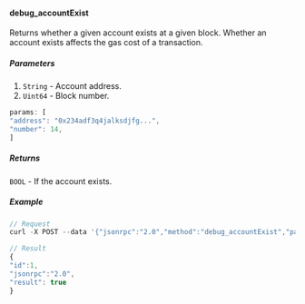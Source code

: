 
#### debug_accountExist

Returns whether a given account exists at a given block. Whether an account
exists affects the gas cost of a transaction.


##### Parameters

1. `String` - Account address.
2. `Uint64` - Block number.

```js
params: [
"address": "0x234adf3q4jalksdjfg...",
"number": 14,
]
```

##### Returns

`BOOL` - If the account exists.


##### Example
```js
// Request
curl -X POST --data '{"jsonrpc":"2.0","method":"debug_accountExist","params":["address": ,"number": 14],"id":79}'

// Result
{
"id":1,
"jsonrpc":"2.0",
"result": true
}
```
